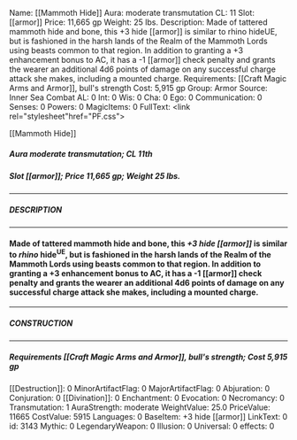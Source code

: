 Name: [[Mammoth Hide]]
Aura: moderate transmutation
CL: 11
Slot: [[armor]]
Price: 11,665 gp
Weight: 25 lbs.
Description: Made of tattered mammoth hide and bone, this +3 hide [[armor]] is similar to rhino hideUE, but is fashioned in the harsh lands of the Realm of the Mammoth Lords using beasts common to that region. In addition to granting a +3 enhancement bonus to AC, it has a -1 [[armor]] check penalty and grants the wearer an additional 4d6 points of damage on any successful charge attack she makes, including a mounted charge.
Requirements: [[Craft Magic Arms and Armor]], bull's strength
Cost: 5,915 gp
Group: Armor
Source: Inner Sea Combat
AL: 0
Int: 0
Wis: 0
Cha: 0
Ego: 0
Communication: 0
Senses: 0
Powers: 0
MagicItems: 0
FullText: <link rel="stylesheet"href="PF.css"><div class="heading"><p class="alignleft">[[Mammoth Hide]]</p><div style="clear: both;"></div></div><div><h5><b>Aura </b>moderate transmutation; <b>CL </b>11th</h5><h5><b>Slot </b>[[armor]]; <b>Price </b>11,665 gp; <b>Weight </b>25 lbs.</h5></div><hr/><div><h5><b>DESCRIPTION</b></h5></div><hr/><div><h4><p>Made of tattered mammoth hide and bone, this <i>+3 hide [[armor]]</i> is similar to <i>rhino</i> hide<sup>UE</sup>, but is fashioned in the harsh lands of the Realm of the Mammoth Lords using beasts common to that region. In addition to granting a +3 enhancement bonus to AC, it has a -1 [[armor]] check penalty and grants the wearer an additional 4d6 points of damage on any successful charge attack she makes, including a mounted charge.</p></h4></div><hr/><div><h5><b>CONSTRUCTION</b></h5></div><hr/><div><h5><b>Requirements </b>[[Craft Magic Arms and Armor]], <i>bull's strength</i>; <b>Cost </b>5,915 gp</h5></div>
[[Destruction]]: 0
MinorArtifactFlag: 0
MajorArtifactFlag: 0
Abjuration: 0
Conjuration: 0
[[Divination]]: 0
Enchantment: 0
Evocation: 0
Necromancy: 0
Transmutation: 1
AuraStrength: moderate
WeightValue: 25.0
PriceValue: 11665
CostValue: 5915
Languages: 0
BaseItem: +3 hide [[armor]]
LinkText: 0
id: 3143
Mythic: 0
LegendaryWeapon: 0
Illusion: 0
Universal: 0
effects: 0
